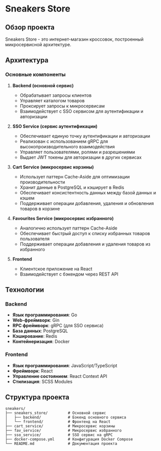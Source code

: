 # Sneakers Store

## Обзор проекта

Sneakers Store - это интернет-магазин кроссовок, построенный микросервисной архитектуре.

## Архитектура

### Основные компоненты

1. **Backend (основной сервис)**
   - Обрабатывает запросы клиентов
   - Управляет каталогом товаров
   - Проксирует запросы к микросервисам
   - Взаимодействует с SSO сервисом для аутентификации и авторизации

2. **SSO Service (сервис аутентификации)**
   - Обеспечивает единую точку аутентификации и авторизации
   - Реализован с использованием gRPC для высокопроизводительного взаимодействия
   - Управляет пользователями, ролями и разрешениями
   - Выдает JWT токены для авторизации в других сервисах

3. **Cart Service (микросервис корзины)**
   - Использует паттерн Cache-Aside для оптимизации производительности
   - Хранит данные в PostgreSQL и кэширует в Redis
   - Обеспечивает консистентность данных между базой данных и кэшем
   - Поддерживает операции добавления, удаления и обновления товаров в корзине

4. **Favourites Service (микросервис избранного)**
   - Аналогично использует паттерн Cache-Aside
   - Обеспечивает быстрый доступ к списку избранных товаров пользователя
   - Поддерживает операции добавления и удаления товаров из избранного

5. **Frontend**
   - Клиентское приложение на React
   - Взаимодействует с бэкендом через REST API

## Технологии

### Backend
- **Язык программирования**: Go
- **Web-фреймворк**: Gin
- **RPC фреймворк**: gRPC (для SSO сервиса)
- **База данных**: PostgreSQL
- **Кэширование**: Redis
- **Контейнеризация**: Docker

### Frontend
- **Язык программирования**: JavaScript/TypeScript
- **Фреймворк**: React
- **Управление состоянием**: React Context API
- **Стилизация**: SCSS Modules

## Структура проекта

```
sneakers/
├── sneakers_store/         # Основной сервис
│   ├── backend/            # Бэкенд основного сервиса
│   └── frontend/           # Фронтенд на React
├── cart_service/           # Микросервис корзины
├── fav_service/            # Микросервис избранного
├── sso_service/            # SSO сервис на gRPC
├── docker-compose.yml      # Конфигурация Docker Compose
└── README.md               # Документация проекта
```





